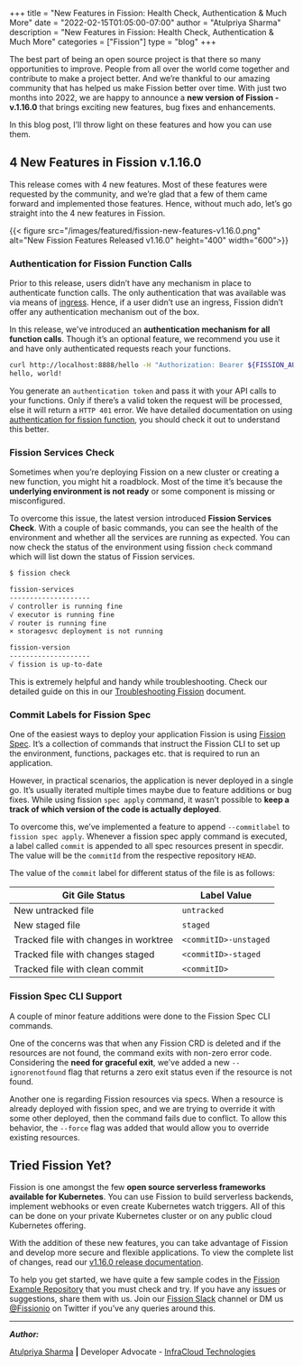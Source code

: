 +++
title = "New Features in Fission: Health Check, Authentication & Much More"
date = "2022-02-15T01:05:00-07:00"
author = "Atulpriya Sharma"
description = "New Features in Fission: Health Check, Authentication & Much More"
categories = ["Fission"]
type = "blog"
+++

The best part of being an open source project is that there so many opportunities to improve.
People from all over the world come together and contribute to make a project better.
And we’re thankful to our amazing community that has helped us make Fission better over time.
With just two months into 2022, we are happy to announce a **new version of Fission - v.1.16.0** that brings exciting new features, bug fixes and enhancements.

In this blog post, I’ll throw light on these features and how you can use them.

## 4 New Features in Fission v.1.16.0

This release comes with 4 new features.
Most of these features were requested by the community, and we’re glad that a few of them came forward and implemented those features.
Hence, without much ado, let’s go straight into the 4 new features in Fission.

{{< figure src="/images/featured/fission-new-features-v1.16.0.png" alt="New Fission Features Released v1.16.0" height="400" width="600">}}

### Authentication for Fission Function Calls

Prior to this release, users didn’t have any mechanism in place to authenticate function calls.
The only authentication that was available was via means of [ingress](https://kubernetes.io/docs/concepts/services-networking/ingress/).
Hence, if a user didn’t use an ingress, Fission didn’t offer any authentication mechanism out of the box.

In this release, we've introduced an **authentication mechanism for all function calls**.
Though it’s an optional feature, we recommend you use it and have only authenticated requests reach your functions.

```bash
curl http://localhost:8888/hello -H "Authorization: Bearer ${FISSION_AUTH_TOKEN}"
hello, world!
```

You generate an `authentication token` and pass it with your API calls to your functions.
Only if there’s a valid token the request will be processed, else it will return a `HTTP 401` error.
We have detailed documentation on using [authentication for fission function](docs/installation/authentication/), you should check it out to understand this better.

### Fission Services Check

Sometimes when you’re deploying Fission on a new cluster or creating a new function, you might hit a roadblock.
Most of the time it’s because the **underlying environment is not ready** or some component is missing or misconfigured.

To overcome this issue, the latest version introduced **Fission Services Check**.
With a couple of basic commands, you can see the health of the environment and whether all the services are running as expected.
You can now check the status of the environment using fission `check` command which will list down the status of Fission services.

```bash
$ fission check

fission-services
--------------------
√ controller is running fine
√ executor is running fine
√ router is running fine
× storagesvc deployment is not running

fission-version
--------------------
√ fission is up-to-date
```

This is extremely helpful and handy while troubleshooting.
Check our detailed guide on this in our [Troubleshooting Fission](docs/trouble-shooting/setup/fission/) document.

### Commit Labels for Fission Spec

One of the easiest ways to deploy your application Fission is using [Fission Spec](/docs/usage/spec/).
It’s a collection of commands that instruct the Fission CLI to set up the environment, functions, packages etc. that is required to run an application.

However, in practical scenarios, the application is never deployed in a single go.
It’s usually iterated multiple times maybe due to feature additions or bug fixes.
While using fission `spec apply` command, it wasn’t possible to **keep a track of which version of the code is actually deployed**.

To overcome this, we’ve implemented a feature to append `--commitlabel` to `fission spec apply`.
Whenever a fission spec apply command is executed, a label called `commit` is appended to all spec resources present in specdir.
The value will be the `commitId` from the respective repository `HEAD`.

The value of the `commit` label for different status of the file is as follows:

| Git Gile Status                       | Label Value           |
|---------------------------------------|-----------------------|
| New untracked file                    | `untracked`           |
| New staged file                       | `staged`              |
| Tracked file with changes in worktree | `<commitID>-unstaged` |
| Tracked file with changes staged      | `<commitID>-staged`   |
| Tracked file with clean commit        | `<commitID>`          |

### Fission Spec CLI Support

A couple of minor feature additions were done to the Fission Spec CLI commands.

One of the concerns was that when any Fission CRD is deleted and if the resources are not found, the command exits with non-zero error code.
Considering the **need for graceful exit**, we’ve added a new `--ignorenotfound` flag that returns a zero exit status even if the resource is not found.

Another one is regarding Fission resources via specs.
When a resource is already deployed with fission spec, and we are trying to override it with some other deployed, then the command fails due to conflict.
To allow this behavior, the `--force` flag was added that would allow you to override existing resources.

## Tried Fission Yet?

Fission is one amongst the few **open source serverless frameworks available for Kubernetes**.
You can use Fission to build serverless backends, implement webhooks or even create Kubernetes watch triggers.
All of this can be done on your private Kubernetes cluster or on any public cloud Kubernetes offering.

With the addition of these new features, you can take advantage of Fission and develop more secure and flexible applications.
To view the complete list of changes, read our [v1.16.0 release documentation](docs/releases/v1.16.0-rc1/).

To help you get started, we have quite a few sample codes in the [Fission Example Repository](https://github.com/fission/examples) that you must check and try.
If you have any issues or suggestions, share them with us.
Join our [Fission Slack](https://fission.io/slack) channel or DM us [@Fissionio](https://twitter.com/fissionio) on Twitter if you’ve any queries around this.

---

**_Author:_**

[Atulpriya Sharma](https://twitter.com/TheTechMaharaj)  **|**  Developer Advocate - [InfraCloud Technologies](http://infracloud.io/)